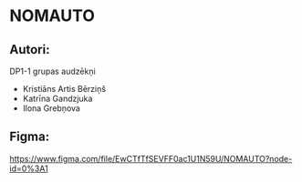 # NOMAUTO
## Autori:
DP1-1 grupas audzēkņi 
- Kristiāns Artis Bērziņš
- Katrīna Gandzjuka
- Ilona Grebņova 

## Figma:
https://www.figma.com/file/EwCTfTfSEVFF0ac1U1N59U/NOMAUTO?node-id=0%3A1